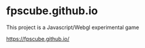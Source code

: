 # fpscube.github.io
This project is a Javascript/Webgl experimental game 

https://fpscube.github.io/
